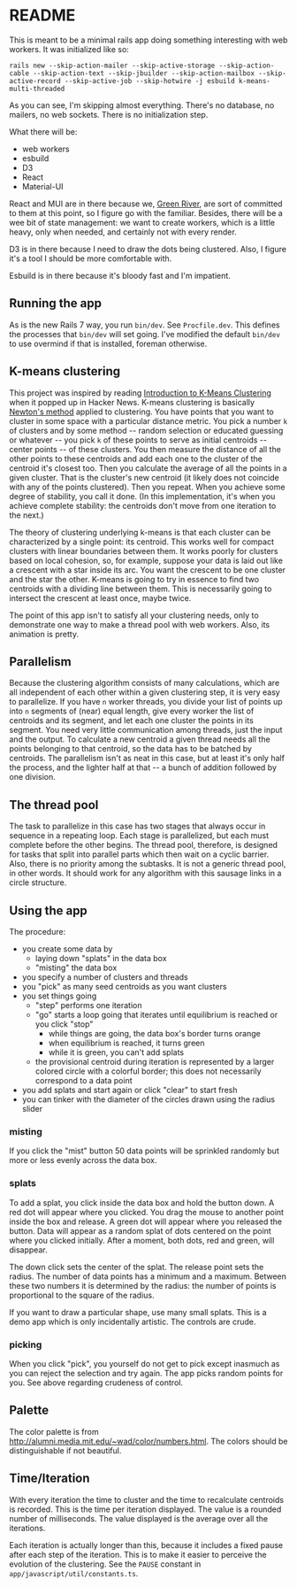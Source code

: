# README

This is meant to be a minimal rails app doing something interesting with web workers.
It was initialized like so:

```
rails new --skip-action-mailer --skip-active-storage --skip-action-cable --skip-action-text --skip-jbuilder --skip-action-mailbox --skip-active-record --skip-active-job --skip-hotwire -j esbuild k-means-multi-threaded
```

As you can see, I'm skipping almost everything. There's no database, no mailers, no web sockets.
There is no initialization step.

What there will be:
- web workers
- esbuild
- D3
- React
- Material-UI

React and MUI are in there because we, [Green River](https://www.greenriver.com/), are sort of committed to them at this point,
so I figure go with the familiar. Besides, there will be a wee bit of state management: we want to create workers, which is a little heavy,
only when needed, and certainly not with every render.

D3 is in there because I need to draw the dots being clustered. Also, I figure it's a tool I should be more comfortable with.

Esbuild is in there because it's bloody fast and I'm impatient.

## Running the app

As is the new Rails 7 way, you run `bin/dev`. See `Procfile.dev`. This defines the processes that `bin/dev` will set going.
I've modified the default `bin/dev` to use overmind if that is installed, foreman otherwise.

## K-means clustering

This project was inspired by reading [Introduction to K-Means Clustering](https://www.pinecone.io/learn/k-means-clustering/) when
it popped up in Hacker News. K-means clustering is basically [Newton's method](https://en.wikipedia.org/wiki/Newton%27s_method) applied
to clustering. You have points that you want to cluster in some space with a particular distance metric. You pick a number `k` of
clusters and by some method -- random selection or educated guessing or whatever -- you pick `k` of these points to serve as
initial centroids -- center points -- of these clusters. You then measure the distance of all the other points to these centroids
and add each one to the cluster of the centroid it's closest too. Then you calculate the average of all the points in a given cluster.
That is the cluster's new centroid (it likely does not coincide with any of the points clustered). Then you repeat. When you
achieve some degree of stability, you call it done. (In this implementation, it's when you achieve complete stability: the centroids don't move from one iteration to the next.)

The theory of clustering underlying k-means is that each cluster can be characterized by a single point: its centroid. This works well
for compact clusters with linear boundaries between them. It works poorly for clusters based on local cohesion, so, for example, suppose your data is laid out like a crescent with a star inside its arc. You want the crescent to be one cluster and the star the other. K-means is going to try
in essence to find two centroids with a dividing line between them. This is necessarily going to intersect the crescent at least once, maybe twice.

The point of this app isn't to satisfy all your clustering needs, only to demonstrate one way to make a thread pool with web workers. Also,
its animation is pretty.

## Parallelism

Because the clustering algorithm consists of many calculations, which are all independent of
each other within a given clustering step, it is very easy to parallelize. If you have `n` worker threads, you divide your list
of points up into `n` segments of (near) equal length, give every worker the list of centroids and its segment, and let each one
cluster the points in its segment. You need very little communication among threads, just the input and the output. To calculate a
new centroid a given thread needs all the points belonging to that centroid, so the data has to be batched by centroids. The parallelism
isn't as neat in this case, but at least it's only half the process, and the lighter half at that -- a bunch of addition followed by one
division.

## The thread pool

The task to parallelize in this case has two stages that always occur in sequence in a repeating loop. Each stage is parallelized, but each
must complete before the other begins. The thread pool, therefore, is designed for tasks that split into parallel parts which then wait on a
cyclic barrier. Also, there is no priority among the subtasks. It is not a generic thread pool, in other words. It should work for any algorithm
with this sausage links in a circle structure.

## Using the app

The procedure:
- you create some data by
  - laying down "splats" in the data box
  - "misting" the data box
- you specify a number of clusters and threads
- you "pick" as many seed centroids as you want clusters
- you set things going
  - "step" performs one iteration
  - "go" starts a loop going that iterates until equilibrium is reached or you click "stop"
    - while things are going, the data box's border turns orange
    - when equilibrium is reached, it turns green
    - while it is green, you can't add splats
  - the provisional centroid during iteration is represented by a larger colored circle with a colorful border; this does not necessarily correspond to a data point
- you add splats and start again or click "clear" to start fresh
- you can tinker with the diameter of the circles drawn using the radius slider

### misting

If you click the "mist" button 50 data points will be sprinkled randomly but more or less evenly across the data box.
### splats

To add a splat, you click inside the data box and hold the button down. A red dot will appear where you clicked. You drag the mouse to another
point inside the box and release. A green dot will appear where you released the button. Data will appear as a random splat of dots centered
on the point where you clicked initially. After a moment, both dots, red and green, will disappear.

The down click sets the center of the splat. The release point sets the radius. The number of data points has a minimum and a maximum. Between
these two numbers it is determined by the radius: the number of points is proportional to the square of the radius.

If you want to draw a particular shape, use many small splats. This is a demo app which is only incidentally artistic. The controls are crude.

### picking

When you click "pick", you yourself do not get to pick except inasmuch as you can reject the selection and try again. The app picks random points
for you. See above regarding crudeness of control.

## Palette

The color palette is from http://alumni.media.mit.edu/~wad/color/numbers.html. The colors should be distinguishable if not beautiful.

## Time/Iteration

With every iteration the time to cluster and the time to recalculate centroids is recorded. This is the time per iteration displayed.
The value is a rounded number of milliseconds. The value displayed is the average over all the iterations.

Each iteration is actually longer than this, because it includes a fixed pause after each step of the iteration. This is to make it easier to
perceive the evolution of the clustering. See the `PAUSE` constant in `app/javascript/util/constants.ts`.